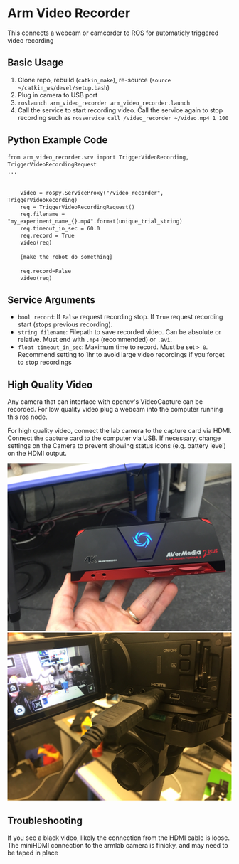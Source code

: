 # Arm Video Recorder
This connects a webcam or camcorder to ROS for automaticly triggered video recording

## Basic Usage

1. Clone repo, rebuild (`catkin_make`), re-source (`source ~/catkin_ws/devel/setup.bash`)
2. Plug in camera to USB port
2. `roslaunch arm_video_recorder arm_video_recorder.launch`
3. Call the service to start recording video. Call the service again to stop recording such as
  `rosservice call /video_recorder ~/video.mp4 1 100`
  
## Python Example Code
```
from arm_video_recorder.srv import TriggerVideoRecording, TriggerVideoRecordingRequest
...


    video = rospy.ServiceProxy("/video_recorder", TriggerVideoRecording)
    req = TriggerVideoRecordingRequest()
    req.filename = "my_experiment_name_{}.mp4".format(unique_trial_string)
    req.timeout_in_sec = 60.0
    req.record = True
    video(req)
    
    [make the robot do something]
    
    req.record=False
    video(req)
```



## Service Arguments
- `bool record`: If `False` request recording stop. If `True` request recording start (stops previous recording). 
- `string filename`: Filepath to save recorded video. Can be absolute or relative. Must end with `.mp4` (recommended) or `.avi`.
- `float timeout_in_sec`: Maximum time to record. Must be set `> 0`. Recommend setting to 1hr to avoid large video recordings if you forget to stop recordings

## High Quality Video
Any camera that can interface with opencv's VideoCapture can be recorded. For low quality video plug a webcam into the computer running this ros node.

For high quality video, connect the lab camera to the capture card via HDMI. Connect the capture card to the computer via USB. 
If necessary, change settings on the Camera to prevent showing status icons (e.g. battery level) on the HDMI output.

![Capture Card:](https://github.com/UM-ARM-Lab/arm_video_recorder/blob/master/CaptureCard.JPG)
![MiniHDMIConnection:](https://github.com/UM-ARM-Lab/arm_video_recorder/blob/master/MiniHDMI.JPG)


## Troubleshooting
If you see a black video, likely the connection from the HDMI cable is loose. The miniHDMI connection to the armlab camera is finicky, and may need to be taped in place
